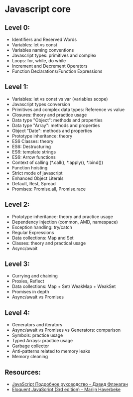 # Javascript core

## Level 0:

* Identifiers and Reserved Words
* Variables: let vs const
* Variables naming conventions
* Javascript types: primitives and complex
* Loops: for, while, do while
* Increment and Decrement Operators
* Function Declarations/Function Expressions

## Level 1:
* Variables: let vs const vs var (variables scope)
* Javascript types conversion
* Primitives and complex data types: Reference vs value
* Closures: theory and practice usage
* Data type "Object": methods and properties
* Data type "Array": methods and properties
* Object "Date": methods and properties
* Prototype inheritance: theory
* ES6 Classes: theory
* ES6: Destructuring
* ES6: template strings 
* ES6: Arrow functions
* Context of calling (*.call(), *.apply(), *.bind())
* Function hoisting
* Strict mode of javascript
* Enhanced Object Literals
* Default, Rest, Spread
* Promises: Promise.all, Promise.race

## Level 2:
* Prototype inheritance: theory and practice usage
* Dependency injection (common, AMD, namespace)
* Exception handling: try/catch
* Regular Expressions
* Data collections: Map and Set
* Classes: theory and practical usage
* Async/await

## Level 3:
* Currying and chaining
* Proxies, Reflect
* Data collections: Map + Set/ WeakMap + WeakSet
* Promises in depth 
* Async/await vs Promises

## Level 4:
* Generators and iterators
* Async/await vs Promises vs Generators: comparison
* Symbols: practice usage
* Typed Arrays: practice usage
* Garbage collector
* Anti-patterns related to memory leaks
* Memory cleaning

## Resources:

* [JavaScript Подробное руководство - Дэвид Флэнаган](http://kharchuk.ru/JavaScript.pdf)
* [Eloquent JavaScript (3rd edition) - Marijn Haverbeke](https://eloquentjavascript.net/)
